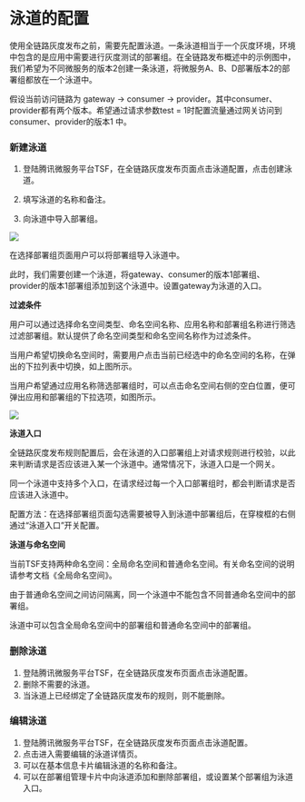 # 泳道的配置

使用全链路灰度发布之前，需要先配置泳道。一条泳道相当于一个灰度环境，环境中包含的是应用中需要进行灰度测试的部署组。在全链路发布概述中的示例图中，我们希望为不同微服务的版本2创建一条泳道，将微服务A、B、D部署版本2的部署组都放在一个泳道中。

假设当前访问链路为 gateway -> consumer -> provider。其中consumer、provider都有两个版本。希望通过请求参数test = 1时配置流量通过网关访问到consumer、provider的版本1 中。

### 新建泳道

1. 登陆腾讯微服务平台TSF，在全链路灰度发布页面点击泳道配置，点击创建泳道。

2. 填写泳道的名称和备注。

3. 向泳道中导入部署组。

![](https://main.qcloudimg.com/raw/3cc50a5c8443931fba7536226740718b.png)

   在选择部署组页面用户可以将部署组导入泳道中。

   此时，我们需要创建一个泳道，将gateway、consumer的版本1部署组、provider的版本1部署组添加到这个泳道中。设置gateway为泳道的入口。

**过滤条件**

用户可以通过选择命名空间类型、命名空间名称、应用名称和部署组名称进行筛选过滤部署组。默认提供了命名空间类型和命名空间名称作为过滤条件。

当用户希望切换命名空间时，需要用户点击当前已经选中的命名空间的名称，在弹出的下拉列表中切换，如上图所示。

当用户希望通过应用名称筛选部署组时，可以点击命名空间右侧的空白位置，便可弹出应用和部署组的下拉选项，如图所示。

![](https://main.qcloudimg.com/raw/54f15009259fcd7a99adc1b586ce885a.png)



**泳道入口**

全链路灰度发布规则配置后，会在泳道的入口部署组上对请求规则进行校验，以此来判断请求是否应该进入某一个泳道中。通常情况下，泳道入口是一个网关。

同一个泳道中支持多个入口，在请求经过每一个入口部署组时，都会判断请求是否应该进入泳道中。

配置方法：在选择部署组页面勾选需要被导入到泳道中部署组后，在穿梭框的右侧通过“泳道入口”开关配置。



**泳道与命名空间**

当前TSF支持两种命名空间：全局命名空间和普通命名空间。有关命名空间的说明请参考文档《全局命名空间》。

由于普通命名空间之间访问隔离，同一个泳道中不能包含不同普通命名空间中的部署组。

泳道中可以包含全局命名空间中的部署组和普通命名空间中的部署组。



### 删除泳道

1. 登陆腾讯微服务平台TSF，在全链路灰度发布页面点击泳道配置。
2. 删除不需要的泳道。
3. 当泳道上已经绑定了全链路灰度发布的规则，则不能删除。



### 编辑泳道

1. 登陆腾讯微服务平台TSF，在全链路灰度发布页面点击泳道配置。
2. 点击进入需要编辑的泳道详情页。
3. 可以在基本信息卡片编辑泳道的名称和备注。
4. 可以在部署组管理卡片中向泳道添加和删除部署组，或设置某个部署组为泳道入口。









